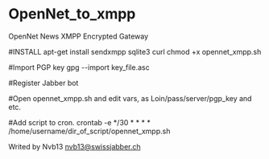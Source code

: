 # OpenNet_to_xmpp
OpenNet News XMPP Encrypted Gateway

#INSTALL
apt-get install sendxmpp sqlite3 curl
chmod +x opennet_xmpp.sh

#Import PGP key
gpg --import key_file.asc

#Register Jabber bot

#Open opennet_xmpp.sh and edit vars, as Loin/pass/server/pgp_key and etc.

#Add script to cron.
crontab -e
*/30 * * * * /home/username/dir_of_script/opennet_xmpp.sh

Writed by Nvb13
nvb13@swissjabber.ch
